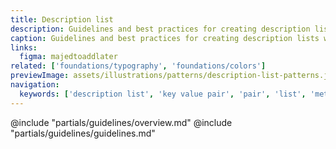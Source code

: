 ```yaml
---
title: Description list
description: Guidelines and best practices for creating description lists with Helios Foundations.
caption: Guidelines and best practices for creating description lists with Helios Foundations.
links:
  figma: majedtoaddlater
related: ['foundations/typography', 'foundations/colors']
previewImage: assets/illustrations/patterns/description-list-patterns.jpg
navigation:
  keywords: ['description list', 'key value pair', 'pair', 'list', 'metadata']
---
```


<section data-tab="Guidelines">
  @include "partials/guidelines/overview.md"
  @include "partials/guidelines/guidelines.md"
</section>